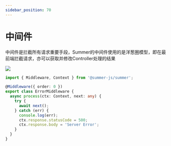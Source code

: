 ```yaml
---
sidebar_position: 70
---
```


# 中间件

中间件是拦截所有请求重要手段，Summer的中间件使用的是洋葱圈模型，即在最前端拦截请求，亦可以获取并修改Controller处理的结果

![](/img/middleware.jpg)

```ts title="对所有程序执行发生的异常统一拦截，返回Server Error"
import { Middleware, Context } from '@summer-js/summer';

@Middleware({ order: 0 })
export class ErrorMiddleware {
  async process(ctx: Context, next: any) {
    try {
      await next();
    } catch (err) {
      console.log(err);
      ctx.response.statusCode = 500;
      ctx.response.body = 'Server Error';
    }
  }
}
```

